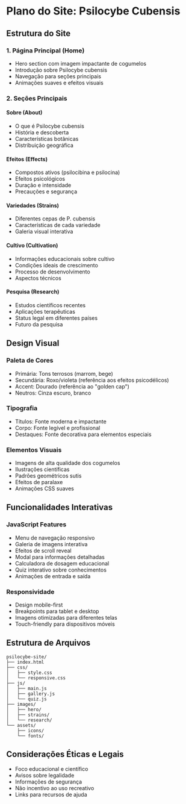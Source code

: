 # Plano do Site: Psilocybe Cubensis

## Estrutura do Site

### 1. Página Principal (Home)
- Hero section com imagem impactante de cogumelos
- Introdução sobre Psilocybe cubensis
- Navegação para seções principais
- Animações suaves e efeitos visuais

### 2. Seções Principais

#### Sobre (About)
- O que é Psilocybe cubensis
- História e descoberta
- Características botânicas
- Distribuição geográfica

#### Efeitos (Effects)
- Compostos ativos (psilocibina e psilocina)
- Efeitos psicológicos
- Duração e intensidade
- Precauções e segurança

#### Variedades (Strains)
- Diferentes cepas de P. cubensis
- Características de cada variedade
- Galeria visual interativa

#### Cultivo (Cultivation)
- Informações educacionais sobre cultivo
- Condições ideais de crescimento
- Processo de desenvolvimento
- Aspectos técnicos

#### Pesquisa (Research)
- Estudos científicos recentes
- Aplicações terapêuticas
- Status legal em diferentes países
- Futuro da pesquisa

## Design Visual

### Paleta de Cores
- Primária: Tons terrosos (marrom, bege)
- Secundária: Roxo/violeta (referência aos efeitos psicodélicos)
- Accent: Dourado (referência ao "golden cap")
- Neutros: Cinza escuro, branco

### Tipografia
- Títulos: Fonte moderna e impactante
- Corpo: Fonte legível e profissional
- Destaques: Fonte decorativa para elementos especiais

### Elementos Visuais
- Imagens de alta qualidade dos cogumelos
- Ilustrações científicas
- Padrões geométricos sutis
- Efeitos de paralaxe
- Animações CSS suaves

## Funcionalidades Interativas

### JavaScript Features
- Menu de navegação responsivo
- Galeria de imagens interativa
- Efeitos de scroll reveal
- Modal para informações detalhadas
- Calculadora de dosagem educacional
- Quiz interativo sobre conhecimentos
- Animações de entrada e saída

### Responsividade
- Design mobile-first
- Breakpoints para tablet e desktop
- Imagens otimizadas para diferentes telas
- Touch-friendly para dispositivos móveis

## Estrutura de Arquivos
```
psilocybe-site/
├── index.html
├── css/
│   ├── style.css
│   └── responsive.css
├── js/
│   ├── main.js
│   ├── gallery.js
│   └── quiz.js
├── images/
│   ├── hero/
│   ├── strains/
│   └── research/
└── assets/
    ├── icons/
    └── fonts/
```

## Considerações Éticas e Legais
- Foco educacional e científico
- Avisos sobre legalidade
- Informações de segurança
- Não incentivo ao uso recreativo
- Links para recursos de ajuda

